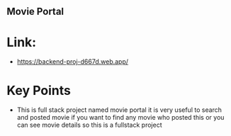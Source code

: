 ## Movie Portal 

# Link:
- https://backend-proj-d667d.web.app/

# Key Points

- This is full stack project named movie portal it is very useful to search and posted movie if you want to find any movie who posted this or you can see movie details so this is a fullstack project 


